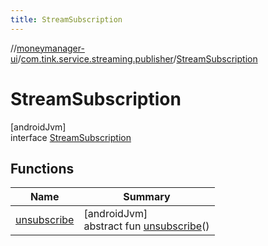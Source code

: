 ```yaml
---
title: StreamSubscription
---
```

//[moneymanager-ui](../../../index.html)/[com.tink.service.streaming.publisher](../index.html)/[StreamSubscription](index.html)



# StreamSubscription



[androidJvm]\
interface [StreamSubscription](index.html)



## Functions


| Name | Summary |
|---|---|
| [unsubscribe](unsubscribe.html) | [androidJvm]<br>abstract fun [unsubscribe](unsubscribe.html)() |

